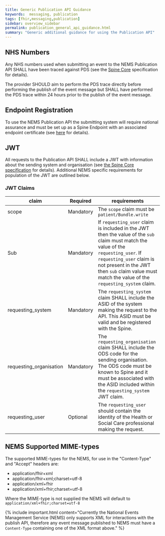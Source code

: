 ```yaml
---
title: Generic Publication API Guidance
keywords:  messaging, publication
tags: [fhir,messaging,publication]
sidebar: overview_sidebar
permalink: publication_general_api_guidance.html
summary: "Generic additional guidance for using the Publication API"
---
```


## NHS Numbers

Any NHS numbers used when submitting an event to the NEMS Publication API SHALL have been traced against PDS (see the [Spine Core](https://developer.nhs.uk/apis/spine-core/pds_overview.html) specification for details).

The provider SHOULD aim to perform the PDS trace directly before performing the publish of the event message but SHALL have performed the PDS trace within 24 hours prior to the publish of the event message.


## Endpoint Registration

To use the NEMS Publication API the submitting system will require national assurance and must be set up as a Spine Endpoint with an associated endpoint certificate (see [here](https://developer.nhs.uk/apis/spine-core/build_endpoints.html) for details).


## JWT

All requests to the Publication API SHALL include a JWT with information about the sending system and organisation (see [the Spine Core specification](https://developer.nhs.uk/apis/spine-core/security_jwt.html) for details). Additional NEMS specific requirements for population of the JWT are outlined below.

### JWT Claims

| claim | Required | requirements |
| --- | --- | --- |
| scope | Mandatory | The `scope` claim must be `patient/Bundle.write` |
| Sub | Mandatory | If `requesting_user` claim is included in the JWT then the value of the `sub` claim must match the value of the `requesting_user`. If `requesting_user` claim is not present in the JWT then `sub` claim value must match the value of the `requesting_system` claim. |
| requesting_system | Mandatory | The `requesting_system` claim SHALL include the ASID of the system making the request to the API. This ASID must be valid and be registered with the Spine. |
| requesting_organisation | Mandatory | The `requesting_organisation` claim SHALL include the ODS code for the sending organisation. The ODS code must be known to Spine and it must be associated with the ASID included within the `requesting_system` JWT claim. |
| requesting_user | Optional | The `requesting_user` should contain the identity of the Health or Social Care professional making the request. |


## NEMS Supported MIME-types

The supported MIME-types for the NEMS, for use in the "Content-Type" and "Accept" headers are:

- application/fhir+xml
- application/fhir+xml;charset=utf-8
- application/xml+fhir
- application/xml+fhir;charset=utf-8

Where the MIME-type is not supplied the NEMS will default to `application/xml+fhir;charset=utf-8`

{% include important.html content="Currently the National Events Management Service (NEMS) only supports XML for interactions with the publish API, therefore any event message published to NEMS must have a `Content-Type` containing one of the XML format above." %}